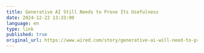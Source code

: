 ```yaml
--- 
title: Generative AI Still Needs to Prove Its Usefulness
date: 2024-12-22 13:33:00
language: en
type: link
published: true
original_url: https://www.wired.com/story/generative-ai-will-need-to-prove-its-usefulness/
---
```

